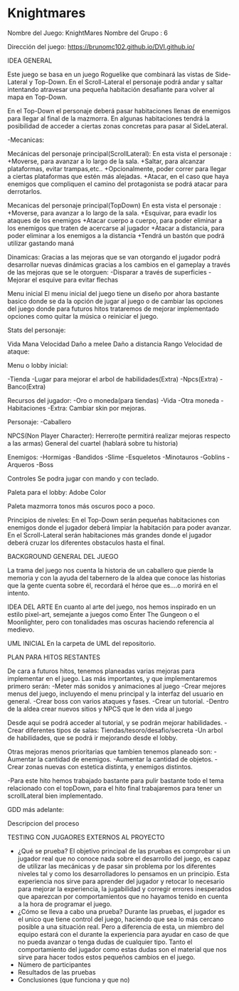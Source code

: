 # Knightmares

Nombre del Juego: KnightMares
Nombre del Grupo : 6

Dirección del juego: https://brunomc102.github.io/DVI.github.io/


IDEA GENERAL

Este juego se basa en un juego Roguelike que combinará las vistas de Side-Lateral y Top-Down.
En el Scroll-Lateral el personaje podrá andar y saltar intentando atravesar una pequeña habitación desafiante para volver al mapa en Top-Down.

En el Top-Down el personaje deberá pasar habitaciones llenas de enemigos para llegar al final de la mazmorra. En algunas habitaciones tendrá la posibilidad de acceder a ciertas zonas concretas para pasar al SideLateral. 

-Mecanicas:

Mecánicas del personaje principal(ScrollLateral):
En esta vista el personaje :
   +Moverse, para avanzar a lo largo de la sala. 
   +Saltar, para alcanzar plataformas, evitar trampas,etc..
   +Opcionalmente, poder correr para llegar a ciertas plataformas que estén más alejadas.
   +Atacar, en el caso que haya enemigos que compliquen el camino del protagonista se podrá atacar para derrotarlos.

Mecanicas del personaje principal(TopDown)
En esta vista el personaje :
   +Moverse, para avanzar a lo largo de la sala.
   +Esquivar, para evadir los ataques de los enemigos 
   +Atacar cuerpo a cuerpo, para poder eliminar a los enemigos que traten de acercarse al jugador
   +Atacar a distancia, para poder eliminar a los enemigos a la distancia
   +Tendrá un bastón que podrá utilizar gastando maná

Dinamicas:
Gracias a las mejoras que se van otorgando el jugador podrá desarrollar nuevas dinámicas gracias a los cambios
en el gameplay a través de las mejoras que se le otorguen:
-Disparar a través de superficies
-Mejorar el esquive para evitar flechas



Menu inicial
El menu inicial del juego tiene un diseño por ahora bastante basico donde se da la opción de jugar al juego 
o de cambiar las opciones del juego donde para futuros hitos trataremos de mejorar implementado opciones como quitar 
la música o reiniciar el juego.



Stats del personaje:

Vida
Mana
Velocidad
Daño a melee
Daño a distancia
Rango
Velocidad de ataque:

Menu o lobby inicial:

-Tienda 
-Lugar para mejorar el arbol de habilidades(Extra)
-Npcs(Extra)
-Banco(Extra)


Recursos del jugador:
-Oro o moneda(para tiendas)
-Vida
-Otra moneda 
-Habitaciones
-Extra: Cambiar skin por mejoras.

Personaje:
-Caballero 

NPCS(Non Player Character):
Herrero(te permitirá realizar mejoras respecto a las armas)
General del cuartel (hablará sobre tu historia)

Enemigos:
-Hormigas
-Bandidos
-Slime
-Esqueletos
-Minotauros
-Goblins
-Arqueros
-Boss

Controles
Se podra jugar con mando y con teclado.

Paleta para el lobby: Adobe Color

Paleta mazmorra tonos más oscuros poco a poco.

Principios de niveles: 
En el Top-Down serán pequeñas habitaciones con enemigos donde el jugador deberá limpiar la habitación para poder avanzar.
En el Scroll-Lateral serán habitaciones más grandes donde el jugador deberá cruzar los diferentes obstaculos hasta el final.  


BACKGROUND GENERAL DEL JUEGO

La trama del juego nos cuenta la historia de un caballero que pierde la memoria y con la ayuda del tabernero de la aldea que conoce las historias que la gente cuenta sobre él, recordará el héroe que es....o morirá en el intento.


IDEA DEL ARTE
En cuanto al arte del juego, nos hemos inspirado en un estilo pixel-art, semejante a juegos como Enter The Gungeon o el Moonlighter, pero con tonalidades mas oscuras haciendo referencia al medievo.



UML INICIAL
En la carpeta de UML del repositorio.


PLAN PARA HITOS RESTANTES

De cara a futuros hitos, tenemos planeadas varias mejoras para implementar en el juego. Las más importantes, y que implementaremos 
primero serán: 
-Meter más sonidos y animaciones al juego
-Crear mejores menus del juego, incluyendo el menu principal y la interfaz del usuario en general.
-Crear boss con varios ataques y fases.
-Crear un tutorial.
-Dentro de la aldea crear nuevos sitios y NPCS que le den vida al juego 

Desde aqui se podrá acceder al tutorial, y se podrán mejorar habilidades.
-Crear diferentes tipos de salas: Tiendas/tesoro/desafio/secreta
-Un arbol de habilidades, que se podrá ir mejorando desde el lobby.

Otras mejoras menos prioritarias que tambien tenemos planeado son:
-Aumentar la cantidad de enemigos.
-Aumentar la cantidad de objetos.
-Crear zonas nuevas con estetica distinta, y enemigos distintos.

-Para este hito hemos trabajado bastante para pulir bastante todo el tema relacionado con el topDown,
para el hito final trabajaremos para tener un scrollLateral bien implementado.

GDD más adelante:

Descripcion del proceso


TESTING CON JUGAORES EXTERNOS AL PROYECTO
   - ¿Qué se prueba?
      El objetivo principal de las pruebas es comprobar si un jugador real que no conoce nada sobre el desarrollo del juego, es capaz de utilizar las mecánicas y de
      pasar sin problema por los diferentes niveles tal y como los desarrolladores lo pensamos en un principio. 
      Esta experiencia nos sirve para aprender del jugador y retocar lo necesario para mejorar la experiencia, la jugabilidad y corregir errores inesperados que
      aparezcan por comportamientos que no hayamos tenido en cuenta a la hora de programar el juego.
   - ¿Cómo se lleva a cabo una prueba?
      Durante las pruebas, el jugador es el unico que tiene control del juego, haciendo que sea lo más cercano posible a una situación real. Pero a diferencia de esta,
      un miembro del equipo estará con el durante la experiencia para ayudar en caso de que no pueda avanzar o tenga dudas de cualquier tipo. Tanto el comportamiento
      del jugador como estas dudas son el material que nos sirve para hacer todos estos pequeños cambios en el juego.
   -  Número de participantes
   -  Resultados de las pruebas
   -  Conclusiones (que funciona y que no)
